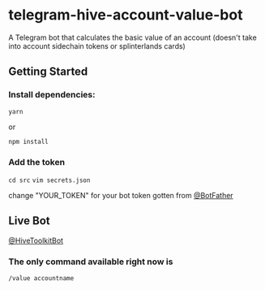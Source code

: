 # telegram-hive-account-value-bot
A Telegram bot that calculates the basic value of an account (doesn't take into account sidechain tokens or splinterlands cards)

## Getting Started

### Install dependencies:

`yarn`

or

`npm install`

### Add the token

`cd src`
`vim secrets.json`

change "YOUR_TOKEN" for your bot token gotten from [@BotFather](https://t.me/Botfather)

## Live Bot

[@HiveToolkitBot](https://t.me/HiveToolkitBot)

### The only command available right now is

`/value accountname`
